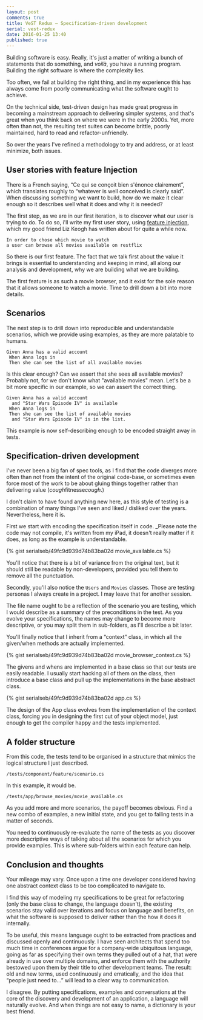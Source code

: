 ```yaml
---
layout: post
comments: true
title: VeST Redux – Specification-driven development
serial: vest-redux
date: 2016-01-25 13:40
published: true
---
```

Building software is easy. Really, it's just a matter of writing a bunch of statements that do something, and _voilà_, you have a running program. Building the right software is where the complexity lies.

Too often, we fail at building the right thing, and in my experience this has always come from poorly communicating what the software ought to achieve.

On the technical side, test-driven design has made great progress in becoming a mainstream approach to delivering simpler systems, and that's great when you think back on where we were in the early 2000s. Yet, more often than not, the resulting test suites can become brittle, poorly maintained, hard to read and refactor-unfriendly.

So over the years I've refined a methodology to try and address, or at least minimize, both issues.

## User stories with feature Injection

There is a French saying, “Ce qui se conçoit bien s'énonce clairement”, which translates roughly to 
“whatever is well conceived is clearly said”. When discussing something we want to build, how do we make it clear enough so it describes well what it does and why it is needed?

The first step, as we are in our first iteration, is to discover what our user is trying to do. To do so, i'll write my first user story, using [feature injection][feature-injection], which my good friend Liz Keogh has written about for quite a while now.

    In order to chose which movie to watch
    a user can browse all movies available on restflix

So there is our first feature. The fact that we talk first about the value it brings is essential to understanding and keeping in mind, all along our analysis and development, why we are building what we are building.

The first feature is as such a movie browser, and it exist for the sole reason that it allows someone to watch a movie. Time to drill down a bit into more details.

## Scenarios

The next step is to drill down into reproducible and understandable scenarios, which we provide using examples, as they are more palatable to humans.

    Given Anna has a valid account
     When Anna logs in
     Then she can see the list of all available movies

Is this clear enough? Can we assert that she sees all available movies? Probably not, for we don't know what "available movies" mean. Let's be a bit more specific in our example, so we can assert the correct thing.

    Given Anna has a valid account
      and "Star Wars Episode IV" is available
     When Anna logs in
     Then she can see the list of available movies
      and "Star Wars Episode IV" is in the list.

This example is now self-describing enough to be encoded straight away in tests.

## Specification-driven development

I've never been a big fan of spec tools, as I find that the code diverges more often than not from the intent of the original code-base, or sometimes even force most of the work to be about gluing things together rather than delivering value (*cough*fitnesse*cough*.)

I don't claim to have found anything new here, as this style of testing is a combination of many things I've seen and liked / disliked over the years. Nevertheless, here it is.

First we start with encoding the specification itself in code. _Please note the code may not compile, it's written from my iPad, it doesn't really matter if it does, as long as the example is understandable.

{% gist serialseb/49fc9d939d74b83ba02d movie_available.cs %}

You'll notice that there is a bit of variance from the original text, but it should still be readable by non-developers, provided you tell them to remove all the punctuation.

Secondly, you'll also notice the `Users` and `Movies` classes. Those are testing personas I always create in a project. I may leave that for another session.

The file name ought to be a reflection of the scenario you are testing, which I would describe as a summary of the preconditions in the test. As you evolve your specifications, the names may change to become more descriptive, or you may split them in sub-folders, as I'll describe a bit later.

You'll finally notice that I inherit from a “context” class, in which all the given/when methods are actually implemented.

{% gist serialseb/49fc9d939d74b83ba02d movie_browser_context.cs %}

The givens and whens are implemented in a base class so that our tests are easily readable. I usually start hacking all of them on the class, then introduce a base class and pull up the implementations in  the base abstract class.

{% gist serialseb/49fc9d939d74b83ba02d app.cs %}

The design of the App class evolves from the implementation of the context class, forcing you in designing the first cut of your object model, just enough to get the compiler happy and the tests implemented.

## A folder structure

From this code, the tests tend to be organised in a structure that mimics the logical structure I just described.

`/tests/component/feature/scenario.cs`

In this example, it would be.

`/tests/app/browse_movies/movie_available.cs`

As you add more and more scenarios, the payoff becomes obvious. Find a new combo of examples, a new initial state, and you get to failing tests in a matter of seconds.

You need to continuously re-evaluate the name of the tests as you discover more descriptive ways of talking about all the scenarios for which you provide examples. This is where sub-folders within each feature can help.

## Conclusion and thoughts

Your mileage may vary. Once upon a time one developer considered having one abstract context class to be too complicated to navigate to. 

I find this way of modeling my specifications to be great for refactoring (only the base class to change, the language doesn't), the existing scenarios stay valid over iterations and focus on language and benefits, on what the software is supposed to deliver rather than the how it does it internally.

To be useful, this means language ought to be extracted from practices and discussed openly and continuously. I have seen architects that spend too much time in conferences argue for a company-wide ubiquitous language, going as far as specifying their own terms they pulled out of a hat, that were already in use over multiple domains, and enforce them with the authority bestowed upon them by their title to other development teams. The result: old and new terms, used continuously and erratically, and the idea that “people just need to...” will lead to a clear way to communication.

I disagree. By putting specifications, examples and conversations at the core of the discovery and development of an application, a language will naturally evolve. And when things are not easy to name, a dictionary is your best friend.
 
[feature-injection]: <http://lizkeogh.com/2008/09/10/feature-injection-and-handling-technical-stories/>